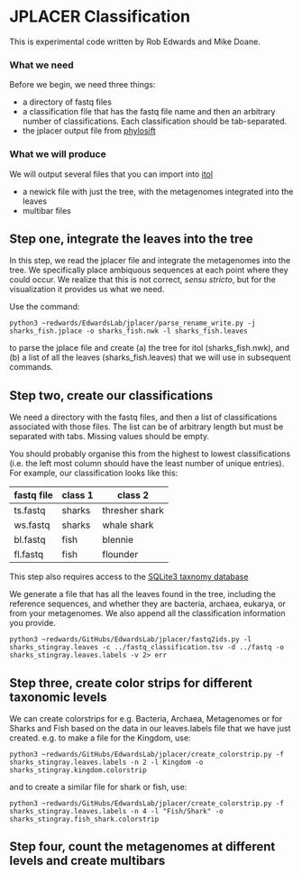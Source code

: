 # JPLACER Classification

This is experimental code written by Rob Edwards and Mike Doane.

### What we need

Before we begin, we need three things:

- a directory of fastq files
- a classification file that has the fastq file name and then an arbitrary number of classifications. Each 
classification should be tab-separated.
- the jplacer output file from [phylosift](https://github.com/gjospin/PhyloSift)

### What we will produce

We will output several files that you can import into [itol](https://itol.embl.de)

- a newick file with just the tree, with the metagenomes integrated into the leaves
- multibar files

## Step one, integrate the leaves into the tree

In this step, we read the jplacer file and integrate the metagenomes into the tree. We specifically place ambiquous
sequences at each point where they could occur. We realize that this is not correct, _sensu stricto_, but for the 
visualization it provides us what we need. 

Use the command:
```
python3 ~redwards/EdwardsLab/jplacer/parse_rename_write.py -j sharks_fish.jplace -o sharks_fish.nwk -l sharks_fish.leaves
```

to parse the jplace file and create (a) the tree for itol (sharks_fish.nwk), and (b) a list of all the leaves
(sharks_fish.leaves) that we will use in subsequent commands.

## Step two, create our classifications

We need a directory with the fastq files, and then a list of classifications associated with those files.
The list can be of arbitrary length but must be separated with tabs. Missing values should be empty.

You should probably organise this from the highest to lowest classifications (i.e. the left most 
column should have the least number of unique entries). For example, our classification looks like this:

| fastq file | class 1 | class 2 |
| --- | --- | --- | 
| ts.fastq | sharks | thresher shark | 
| ws.fastq | sharks | whale shark |
| bl.fastq | fish | blennie |
| fl.fastq | fish | flounder |

This step also requires access to the [SQLite3 taxnomy database](https://github.com/linsalrob/EdwardsLab/tree/master/taxon)

We generate a file that has all the leaves found in the tree, including the reference sequences, and whether they are 
bacteria, archaea, eukarya, or from your metagenomes. We also append all the classification information you provide.

````
python3 ~redwards/GitHubs/EdwardsLab/jplacer/fastq2ids.py -l sharks_stingray.leaves -c ../fastq_classification.tsv -d ../fastq -o sharks_stingray.leaves.labels -v 2> err
````

## Step three, create color strips for different taxonomic levels

We can create colorstrips for e.g. Bacteria, Archaea, Metagenomes or for Sharks and Fish based on the data in our 
leaves.labels file that we have just created. e.g. to make a file for the Kingdom, use:

```
python3 ~redwards/GitHubs/EdwardsLab/jplacer/create_colorstrip.py -f sharks_stingray.leaves.labels -n 2 -l Kingdom -o sharks_stingray.kingdom.colorstrip
```

and to create a similar file for shark or fish, use:

```
python3 ~redwards/GitHubs/EdwardsLab/jplacer/create_colorstrip.py -f sharks_stingray.leaves.labels -n 4 -l "Fish/Shark" -o sharks_stingray.fish_shark.colorstrip
```


## Step four, count the metagenomes at different levels and create multibars



